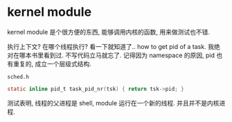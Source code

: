 # kernel module

kernel module 是个很方便的东西, 能够调用内核的函数, 
用来做测试也不错. 


执行上下文? 在哪个线程执行?
看一下就知道了..
how to get pid of a task. 我绝对在哪本书里看到过. 不写代码立马就忘了.
记得因为 namespace 的原因, pid 也有重复的, 成立一个层级式结构.

`sched.h`
``` c
static inline pid_t task_pid_nr(tsk) { return tsk->pid; }
```

测试表明, 线程的父进程是 shell, module 运行在一个新的线程. 并且并不是内核进程.




